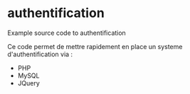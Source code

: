 # authentification
Example source code to authentification

Ce code permet de mettre rapidement en place un systeme d'authentification via :
- PHP
- MySQL
- JQuery
